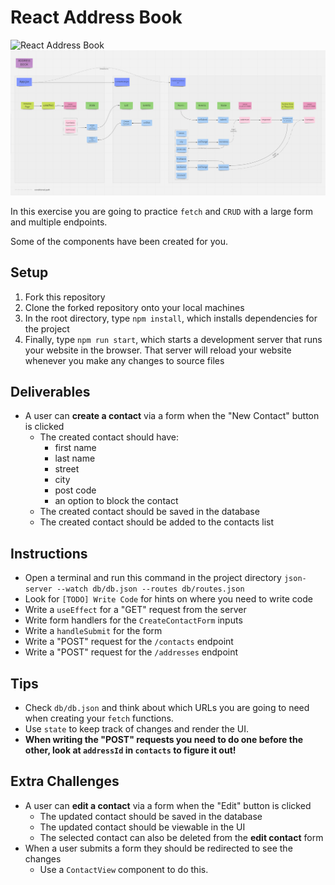 # React Address Book

![React Address Book](./images/address-book.gif)
![React Address Book Flowchart](./images/flowchart.png)

In this exercise you are going to practice `fetch` and `CRUD` with a large form and multiple endpoints.

Some of the components have been created for you.

## Setup

1. Fork this repository
2. Clone the forked repository onto your local machines
3. In the root directory, type `npm install`, which installs dependencies for the project
4. Finally, type `npm run start`, which starts a development server that runs your website in the browser. That server will reload your website whenever you make any changes to source files

## Deliverables

- A user can **create a contact** via a form when the "New Contact" button is clicked
	- The created contact should have:
		- first name
		- last name
		- street
		- city
		- post code
		- an option to block the contact
	- The created contact should be saved in the database
	- The created contact should be added to the contacts list

## Instructions

- Open a terminal and run this command in the project directory `json-server --watch db/db.json --routes db/routes.json`
- Look for `[TODO] Write Code` for hints on where you need to write code
- Write a `useEffect` for a "GET" request from the server
- Write form handlers for the `CreateContactForm` inputs
- Write a `handleSubmit` for the form
- Write a "POST" request for the `/contacts` endpoint
- Write a "POST" request for the `/addresses` endpoint

## Tips

- Check `db/db.json` and think about which URLs you are going to need when creating your `fetch` functions.
- Use `state` to keep track of changes and render the UI.
- **When writing the "POST" requests you need to do one before the other, look at `addressId` in `contacts` to figure it out!**

## Extra Challenges

- A user can **edit a contact** via a form when the "Edit" button is clicked
	- The updated contact should be saved in the database
	- The updated contact should be viewable in the UI
	- The selected contact can also be deleted from the **edit contact** form
- When a user submits a form they should be redirected to see the changes
	- Use a `ContactView` component to do this.